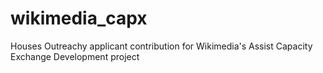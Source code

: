 # wikimedia_capx

Houses Outreachy applicant contribution for Wikimedia's Assist Capacity Exchange Development project